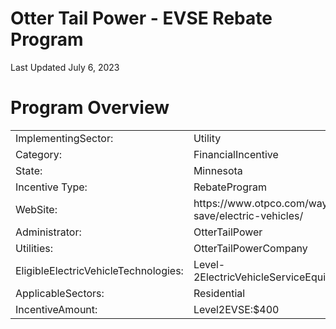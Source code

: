 # Otter Tail Power - EVSE Rebate Program  

Last Updated July 6, 2023  

# Program Overview  

<html><body><table><tr><td>ImplementingSector:</td><td>Utility</td></tr><tr><td>Category:</td><td>FinancialIncentive</td></tr><tr><td>State:</td><td>Minnesota</td></tr><tr><td>Incentive Type:</td><td>RebateProgram</td></tr><tr><td>WebSite:</td><td>https://www.otpco.com/ways-to-save/electric-vehicles/</td></tr><tr><td>Administrator:</td><td>OtterTailPower</td></tr><tr><td>Utilities:</td><td>OtterTailPowerCompany</td></tr><tr><td>EligibleElectricVehicleTechnologies:</td><td>Level-2ElectricVehicleServiceEquipment</td></tr><tr><td>ApplicableSectors:</td><td>Residential</td></tr><tr><td>IncentiveAmount:</td><td>Level2EVSE:$400</td></tr></table></body></html>  
